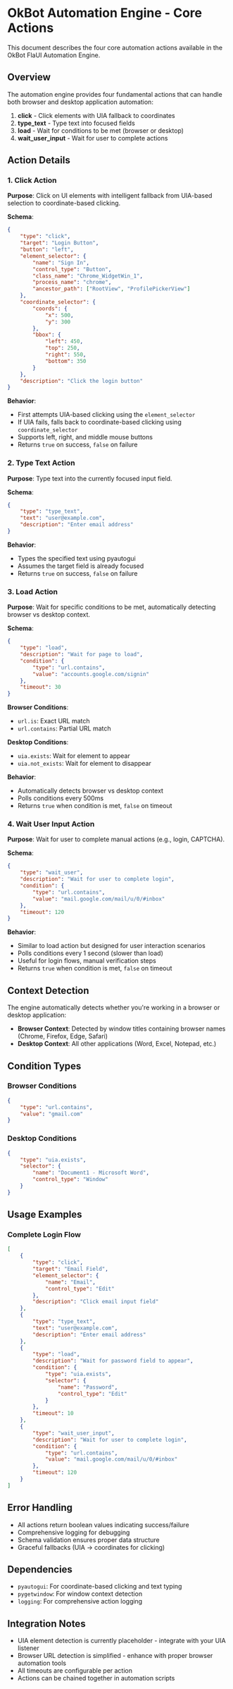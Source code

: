 # OkBot Automation Engine - Core Actions

This document describes the four core automation actions available in the OkBot FlaUI Automation Engine.

## Overview

The automation engine provides four fundamental actions that can handle both browser and desktop application automation:

1. **click** - Click elements with UIA fallback to coordinates
2. **type_text** - Type text into focused fields
3. **load** - Wait for conditions to be met (browser or desktop)
4. **wait_user_input** - Wait for user to complete actions

## Action Details

### 1. Click Action

**Purpose**: Click on UI elements with intelligent fallback from UIA-based selection to coordinate-based clicking.

**Schema**:
```json
{
    "type": "click",
    "target": "Login Button",
    "button": "left",
    "element_selector": {
        "name": "Sign In",
        "control_type": "Button",
        "class_name": "Chrome_WidgetWin_1",
        "process_name": "chrome",
        "ancestor_path": ["RootView", "ProfilePickerView"]
    },
    "coordinate_selector": {
        "coords": {
            "x": 500,
            "y": 300
        },
        "bbox": {
            "left": 450,
            "top": 250,
            "right": 550,
            "bottom": 350
        }
    },
    "description": "Click the login button"
}
```

**Behavior**:
- First attempts UIA-based clicking using the `element_selector`
- If UIA fails, falls back to coordinate-based clicking using `coordinate_selector`
- Supports left, right, and middle mouse buttons
- Returns `true` on success, `false` on failure

### 2. Type Text Action

**Purpose**: Type text into the currently focused input field.

**Schema**:
```json
{
    "type": "type_text",
    "text": "user@example.com",
    "description": "Enter email address"
}
```

**Behavior**:
- Types the specified text using pyautogui
- Assumes the target field is already focused
- Returns `true` on success, `false` on failure

### 3. Load Action

**Purpose**: Wait for specific conditions to be met, automatically detecting browser vs desktop context.

**Schema**:
```json
{
    "type": "load",
    "description": "Wait for page to load",
    "condition": {
        "type": "url.contains",
        "value": "accounts.google.com/signin"
    },
    "timeout": 30
}
```

**Browser Conditions**:
- `url.is`: Exact URL match
- `url.contains`: Partial URL match

**Desktop Conditions**:
- `uia.exists`: Wait for element to appear
- `uia.not_exists`: Wait for element to disappear

**Behavior**:
- Automatically detects browser vs desktop context
- Polls conditions every 500ms
- Returns `true` when condition is met, `false` on timeout

### 4. Wait User Input Action

**Purpose**: Wait for user to complete manual actions (e.g., login, CAPTCHA).

**Schema**:
```json
{
    "type": "wait_user",
    "description": "Wait for user to complete login",
    "condition": {
        "type": "url.contains",
        "value": "mail.google.com/mail/u/0/#inbox"
    },
    "timeout": 120
}
```

**Behavior**:
- Similar to load action but designed for user interaction scenarios
- Polls conditions every 1 second (slower than load)
- Useful for login flows, manual verification steps
- Returns `true` when condition is met, `false` on timeout

## Context Detection

The engine automatically detects whether you're working in a browser or desktop application:

- **Browser Context**: Detected by window titles containing browser names (Chrome, Firefox, Edge, Safari)
- **Desktop Context**: All other applications (Word, Excel, Notepad, etc.)

## Condition Types

### Browser Conditions
```json
{
    "type": "url.contains",
    "value": "gmail.com"
}
```

### Desktop Conditions
```json
{
    "type": "uia.exists",
    "selector": {
        "name": "Document1 - Microsoft Word",
        "control_type": "Window"
    }
}
```

## Usage Examples

### Complete Login Flow
```json
[
    {
        "type": "click",
        "target": "Email Field",
        "element_selector": {
            "name": "Email",
            "control_type": "Edit"
        },
        "description": "Click email input field"
    },
    {
        "type": "type_text",
        "text": "user@example.com",
        "description": "Enter email address"
    },
    {
        "type": "load",
        "description": "Wait for password field to appear",
        "condition": {
            "type": "uia.exists",
            "selector": {
                "name": "Password",
                "control_type": "Edit"
            }
        },
        "timeout": 10
    },
    {
        "type": "wait_user_input",
        "description": "Wait for user to complete login",
        "condition": {
            "type": "url.contains",
            "value": "mail.google.com/mail/u/0/#inbox"
        },
        "timeout": 120
    }
]
```

## Error Handling

- All actions return boolean values indicating success/failure
- Comprehensive logging for debugging
- Schema validation ensures proper data structure
- Graceful fallbacks (UIA → coordinates for clicking)

## Dependencies

- `pyautogui`: For coordinate-based clicking and text typing
- `pygetwindow`: For window context detection
- `logging`: For comprehensive action logging

## Integration Notes

- UIA element detection is currently placeholder - integrate with your UIA listener
- Browser URL detection is simplified - enhance with proper browser automation tools
- All timeouts are configurable per action
- Actions can be chained together in automation scripts
